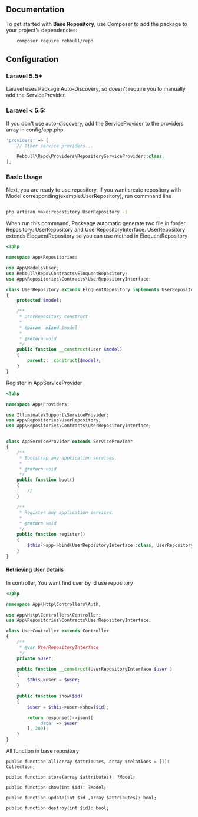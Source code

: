 ## Documentation

To get started with **Base Repository**, use Composer to add the package to your project's dependencies:

```bash
    composer require rebbull/repo
```

## Configuration

### Laravel 5.5+

Laravel uses Package Auto-Discovery, so doesn't require you to manually add the ServiceProvider.

### Laravel < 5.5:

If you don't use auto-discovery, add the ServiceProvider to the providers array in config/app.php

```php
'providers' => [
    // Other service providers...

    Rebbull\Repo\Providers\RepositoryServiceProvider::class,
],
```

### Basic Usage

Next, you are ready to use repository. If you want create repository with Model corresponding(example:UserRepository), run commnand line 

```bash

php artisan make:repostitory UserRepository -i
```
When run this commnand, Packeage automatic generate two file in forder Repository: UserRepository and UserRepositoryInterface. 
UserRepository extends EloquentRepository so you can use method in EloquentRepository

```php
<?php

namespace App\Repositories;

use App\Models\User;
use Rebbull\Repo\Contracts\EloquentRepository;
use App\Repositories\Contracts\UserRepositoryInterface;

class UserRepository extends EloquentRepository implements UserRepositoryInterface
{
    protected $model;

    /**
     * UserRepository construct
     *
     * @param  mixed $model
     *
     * @return void
     */
    public function __construct(User $model)
    {
        parent::__construct($model);
    }
}
```
Register in AppServiceProvider
```php
<?php

namespace App\Providers;

use Illuminate\Support\ServiceProvider;
use App\Repositories\UserRepository;
use App\Repositories\Contracts\UserRepositoryInterface;


class AppServiceProvider extends ServiceProvider
{
    /**
     * Bootstrap any application services.
     *
     * @return void
     */
    public function boot()
    {
        //
    }

    /**
     * Register any application services.
     *
     * @return void
     */
    public function register()
    {
        $this->app->bind(UserRepositoryInterface::class, UserRepository::class);
    }
}
```


#### Retrieving User Details

In controller, You want find user by id use repository

```php
<?php

namespace App\Http\Controllers\Auth;

use App\Http\Controllers\Controller;
use App\Repositories\Contracts\UserRepositoryInterface;

class UserController extends Controller
{
    /**
     * @var UserRepositoryInterface
     */
    private $user;

    public function __construct(UserRepositoryInterface $user )
    {
        $this->user = $user;
    }

    public function show($id) 
    {
        $user = $this->user->show($id);

        return response()->json([
            'data' => $user
        ], 200);
    }
}
```
All function in base repository
```
public function all(array $attributes, array $relations = []): Collection;

public function store(array $attributes): ?Model;

public function show(int $id): ?Model;

public function update(int $id ,array $attributes): bool;

public function destroy(int $id): bool;